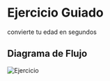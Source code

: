 # Ejercicio Guiado
convierte tu edad en segundos

## Diagrama de Flujo

![Ejercicio](C:\Users\ELENA\Desktop\Cesar.jpg )
